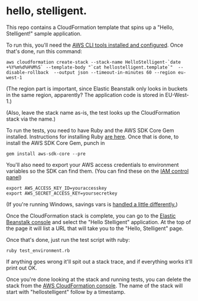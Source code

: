 hello, stelligent.
===========

This repo contains a CloudFormation template that spins up a "Hello, Stelligent!" sample application.

To run this, you'll need the [AWS CLI tools installed and configured](https://aws.amazon.com/cli/). Once that's done, run this command:

    aws cloudformation create-stack --stack-name HelloStelligent-`date +%Y%m%d%H%M%S` --template-body "`cat hellostelligent.template`"  --disable-rollback  --output json --timeout-in-minutes 60 --region eu-west-1

(The region part is important, since Elastic Beanstalk only looks in buckets in the same region, apparently? The application code is stored in EU-West-1.)

(Also, leave the stack name as-is, the test looks up the CloudFormation stack via the name.)

To run the tests, you need to have Ruby and the AWS SDK Core Gem installed. Instructions for installing Ruby [are here](https://www.ruby-lang.org/en/downloads/). Once that is done, to install the AWS SDK Core Gem, punch in

    gem install aws-sdk-core --pre

You'll also need to export your AWS access credentials to environment variables so the SDK can find them. (You can find these on the [IAM control panel](https://console.aws.amazon.com/iam/home?region=eu-west-1#))

    export AWS_ACCESS_KEY_ID=youraccesskey
    export AWS_SECRET_ACCESS_KEY=yoursecretkey
    
(If you're running Windows, savings vars is [handled a little differently.](http://ss64.com/nt/set.html))

Once the CloudFormation stack is complete, you can go to the [Elastic Beanstalk console](https://console.aws.amazon.com/elasticbeanstalk/) and select the "Hello Stelligent" application. At the top of the page it will list a URL that will take you to the "Hello, Stelligent" page.

Once that's done, just run the test script with ruby:

    ruby test_environment.rb

If anything goes wrong it'll spit out a stack trace, and if everything works it'll print out OK.

Once you're done looking at the stack and running tests, you can delete the stack from the [AWS CloudFormation console](https://console.aws.amazon.com/cloudformation/). The name of the stack will start with "hellostelligent" follow by a timestamp.

